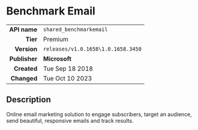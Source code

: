 # Benchmark Email
| | |
|-:|-|
|**API name**|`shared_benchmarkemail`|
|**Tier**|Premium|
|**Version**|`releases/v1.0.1658\1.0.1658.3450`|
|**Publisher**|**Microsoft**|
|**Created**|Tue Sep 18 2018|
|**Changed**|Tue Oct 10 2023|

## Description
Online email marketing solution to engage subscribers, target an audience, send beautiful, responsive emails and track results.
